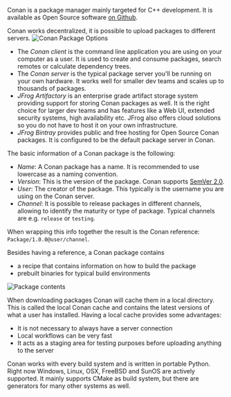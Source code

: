 Conan is a package manager mainly targeted for C++ development. It is available as Open Source software [on Github](https://github.com/conan-io/conan).

Conan works decentralized, it is possible to upload packages to different servers.
![Conan Package Options](https://docs.conan.io/en/latest/_images/systems.png)

* The *Conan client* is  the command line application you are using on your computer as a user. It is used to create and consume packages, search remotes or calculate dependency trees.
* The *Conan server* is the typical package server you'll be running on your own hardware. It works well for smaller dev teams and scales up to thousands of packages.
* *JFrog Artifactory* is an enterprise grade artifact storage system providing support for storing Conan packages as well. It is the right choice for larger dev teams and has features like a Web UI, extended security systems, high availability etc. JFrog also offers cloud solutions so you do not have to host it on your own infrastructure.
* *JFrog Bintray* provides public and free hosting for Open Source Conan packages. It is configured to be the default package server in Conan.

The basic information of a Conan package is the following:
* *Name*: A Conan package has a name. It is recommended to use lowercase as a naming convention.
* *Version*: This is the version of the package. Conan supports [SemVer 2.0](https://semver.org/).
* *User*: The creator of the package. This typically is the username you are using on the Conan server.
* *Channel*: It is possible to release packages in different channels, allowing to identify the maturity or type of package. Typical channels are e.g. `release` or `testing`.

When wrapping this info together the result is the Conan reference: `Package/1.0.0@user/channel`.

Besides having a reference, a Conan package contains
* a recipe that contains information on how to build the package
* prebuilt binaries for typical build environments

![Package contents](https://docs.conan.io/en/latest/_images/binary_mgmt.png)

When downloading packages Conan will cache them in a local directory. This is called the local Conan cache and contains the latest versions of what a user has installed. Having a local cache provides some advantages:
* It is not necessary to always have a server connection
* Local workflows can be very fast
* It acts as a staging area for testing purposes before uploading anything to the server

Conan works with every build system and is written in portable Python. Right now Windows, Linux, OSX, FreeBSD and SunOS are actively supported. It mainly supports CMake as build system, but there are generators for many other systems as well.
